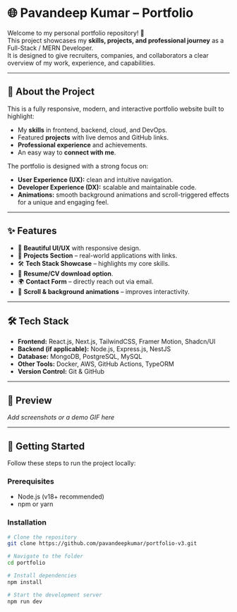 # 🌐 Pavandeep Kumar – Portfolio

Welcome to my personal portfolio repository! 🚀  
This project showcases my **skills, projects, and professional journey** as a Full-Stack / MERN Developer.  
It is designed to give recruiters, companies, and collaborators a clear overview of my work, experience, and capabilities.

----

## 📖 About the Project

This is a fully responsive, modern, and interactive portfolio website built to highlight:
- My **skills** in frontend, backend, cloud, and DevOps.
- Featured **projects** with live demos and GitHub links.
- **Professional experience** and achievements.
- An easy way to **connect with me**.

The portfolio is designed with a strong focus on:
- **User Experience (UX):** clean and intuitive navigation.  
- **Developer Experience (DX):** scalable and maintainable code.  
- **Animations:** smooth background animations and scroll-triggered effects for a unique and engaging feel.  

---

## ✨ Features

- 🎨 **Beautiful UI/UX** with responsive design.
- 📂 **Projects Section** – real-world applications with links.
- 🛠️ **Tech Stack Showcase** – highlights my core skills.
- 📜 **Resume/CV download option**.
- 🌍 **Contact Form** – directly reach out via email.
- 🔄 **Scroll & background animations** – improves interactivity.

---

## 🛠️ Tech Stack

- **Frontend:** React.js, Next.js, TailwindCSS, Framer Motion, Shadcn/UI  
- **Backend (if applicable):** Node.js, Express.js, NestJS  
- **Database:** MongoDB, PostgreSQL, MySQL  
- **Other Tools:** Docker, AWS, GitHub Actions, TypeORM  
- **Version Control:** Git & GitHub  

---

## 📸 Preview

_Add screenshots or a demo GIF here_  

---

## 🚀 Getting Started

Follow these steps to run the project locally:

### Prerequisites
- Node.js (v18+ recommended)  
- npm or yarn  

### Installation
```bash
# Clone the repository
git clone https://github.com/pavandeepkumar/portfolio-v3.git

# Navigate to the folder
cd portfolio

# Install dependencies
npm install

# Start the development server
npm run dev
